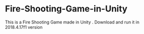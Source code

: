 # Fire-Shooting-Game-in-Unity
This is a Fire Shooting Game made in Unity . Download and run it in 2018.4.17f1  version 
